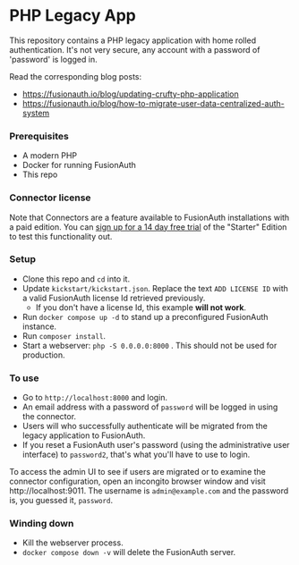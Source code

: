 # PHP Legacy App

This repository contains a PHP legacy application with home rolled authentication. It's not very secure, any account with a password of 'password' is logged in.

Read the corresponding blog posts:

* https://fusionauth.io/blog/updating-crufty-php-application
* https://fusionauth.io/blog/how-to-migrate-user-data-centralized-auth-system

### Prerequisites

* A modern PHP
* Docker for running FusionAuth
* This repo

### Connector license

Note that Connectors are a feature available to FusionAuth installations with a paid edition. You can [sign up for a 14 day free trial](https://fusionauth.io/pricing) of the "Starter" Edition to test this functionality out.

### Setup

* Clone this repo and `cd` into it.
* Update `kickstart/kickstart.json`. Replace the text `ADD LICENSE ID` with a valid FusionAuth license Id retrieved previously.
  * If you don't have a license Id, this example **will not work**.
* Run `docker compose up -d` to stand up a preconfigured FusionAuth instance.
* Run `composer install`.
* Start a webserver: `php -S 0.0.0.0:8000` . This should not be used for production.

### To use

* Go to `http://localhost:8000` and login.
* An email address with a password of `password` will be logged in using the connector.
* Users will who successfully authenticate will be migrated from the legacy application to FusionAuth.
* If you reset a FusionAuth user's password (using the administrative user interface) to `password2`, that's what you'll have to use to login.

To access the admin UI to see if users are migrated or to examine the connector configuration, open an incongito browser window and visit http://localhost:9011. The username is `admin@example.com` and the password is, you guessed it, `password`.

### Winding down

* Kill the webserver process.
* `docker compose down -v` will delete the FusionAuth server.

